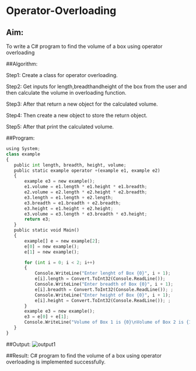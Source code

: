# Operator-Overloading

## Aim:
 To write a C# program to find the volume of a box using operator overloading
 
##Algorithm:

Step1:
Create a class for operator overloading.

Step2:
Get inputs for length,breadthandheight of the box from the user and then calculate the volume in overloading function.

Step3:
After that return a new object for the calculated volume.

Step4:
Then create a new object to store the return object.

Step5:
After that print the calculated volume.
 
 
##Program:
```python
using System;
class example
{
   public int length, breadth, height, volume;
   public static example operator +(example e1, example e2)
   {
       example e3 = new example();
       e1.volume = e1.length * e1.height * e1.breadth;
       e2.volume = e2.length * e2.height * e2.breadth;
       e3.length = e1.length + e2.length;
       e3.breadth = e1.breadth + e2.breadth;
       e3.height = e1.height + e2.height;
       e3.volume = e3.length * e3.breadth * e3.height;
       return e3;
   }
   public static void Main()
   {
       example[] e = new example[2];
       e[0] = new example();
       e[1] = new example();

       for (int i = 0; i < 2; i++)
       {
           Console.WriteLine("Enter lenght of Box {0}", i + 1);
           e[i].length = Convert.ToInt32(Console.ReadLine());
           Console.WriteLine("Enter breadth of Box {0}", i + 1);
           e[i].breadth = Convert.ToInt32(Console.ReadLine()); ;
           Console.WriteLine("Enter height of Box {0}", i + 1);
           e[i].height = Convert.ToInt32(Console.ReadLine()); ;
       }
       example e3 = new example();
       e3 = e[0] + e[1];
       Console.WriteLine("Volume of Box 1 is {0}\nVolume of Box 2 is {1}\nVolume of Box 3 is {2}", e[0].volume, e[1].volume, e3.volume);
   }
}
```
 
 ##Output:
 ![output1](https://user-images.githubusercontent.com/75235022/173238702-2440c93d-2d12-4f72-a049-5526dd5fba0d.png)

 
 ##Result:
C# program to find the volume of a box using operator overloading is implemented successfully.
